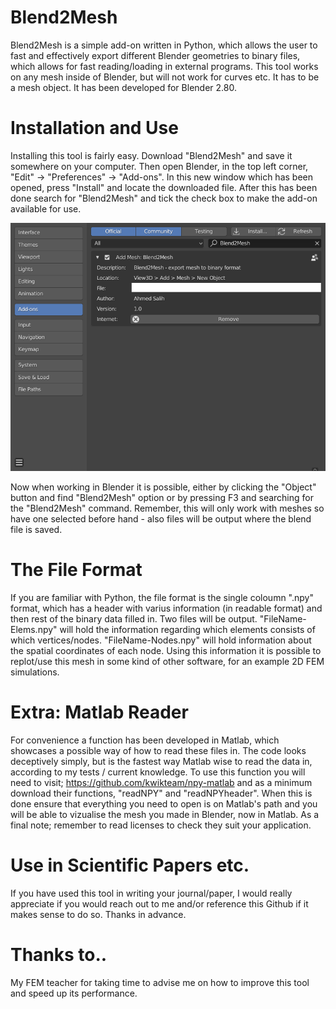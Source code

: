 # Blend2Mesh
Blend2Mesh is a simple add-on written in Python, which allows the user to fast and effectively export different Blender geometries to binary files, which allows for fast reading/loading in external programs. This tool works on any mesh inside of Blender, but will not work for curves etc. It has to be a mesh object. It has been developed for Blender 2.80.

# Installation and Use
Installing this tool is fairly easy. Download "Blend2Mesh" and save it somewhere  on your computer. Then open Blender, in the top left corner, "Edit" -> "Preferences" -> "Add-ons". In this new window which has been opened, press "Install" and locate the downloaded file. After this has been done search for "Blend2Mesh" and tick the check box to make the add-on available for use.

![Link Text](https://github.com/AhmedSalih3d/Blend2Mesh/blob/master/README_pictures/ContinuumElement.png)

Now when working in Blender it is possible, either by clicking the "Object" button and find "Blend2Mesh" option or by pressing F3 and searching for the "Blend2Mesh"
command. Remember, this will only work with meshes so have one selected before hand - also files will be output where the blend file is saved.

# The File Format
If you are familiar with Python, the file format is the single coloumn ".npy" format, which has a header with varius information (in readable format) and then rest of the binary data filled in. Two files will be output. "FileName-Elems.npy" will hold the information regarding which elements consists of which vertices/nodes. "FileName-Nodes.npy" will hold information about the spatial coordinates of each node. Using this information it is possible to replot/use this mesh in some kind of other software, for an example 2D FEM simulations.

# Extra: Matlab Reader

For convenience a function has been developed in Matlab, which showcases a possible way of how to read these files in. The code looks deceptively simply, but is the fastest way Matlab wise to read the data in, according to my tests / current knowledge. To use this function you will need to visit;
https://github.com/kwikteam/npy-matlab and as a minimum download their functions,
"readNPY" and "readNPYheader". When this is done ensure that everything you need to open is on Matlab's path and you will be able to vizualise the mesh you made in Blender, now in Matlab.
As a final note; remember to read licenses to check they suit your application.

# Use in Scientific Papers etc.

If you have used this tool in writing your journal/paper, I would really appreciate if you would reach out to me and/or reference this Github if it makes sense to do so. Thanks in advance.

# Thanks to..

My FEM teacher for taking time to advise me on how to improve this tool and speed up its performance.
